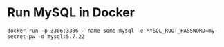 # Run MySQL in Docker
```
docker run -p 3306:3306 --name some-mysql -e MYSQL_ROOT_PASSWORD=my-secret-pw -d mysql:5.7.22
```
